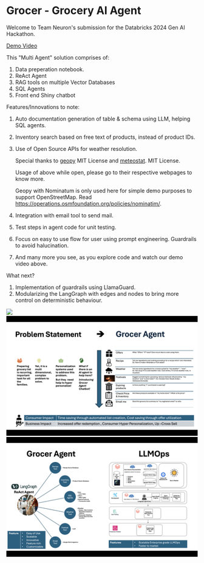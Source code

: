 # Grocer - Grocery AI Agent

Welcome to Team Neuron's submission for the Databricks 2024 Gen AI Hackathon.

[Demo Video](https://www.youtube.com/watch?v=jWJrtSschmk&ab_channel=neuron)

This "Multi Agent" solution comprises of:
1. Data preperation notebook.
2. ReAct Agent
3. RAG tools on multiple Vector Databases
4. SQL Agents
5. Front end Shiny chatbot

Features/Innovations to note:
1. Auto documentation generation of table & schema using LLM, helping SQL agents.
2. Inventory search based on free text of products, instead of product IDs.
3. Use of Open Source APIs for weather resolution.
   
   Special thanks to [geopy](https://github.com/geopy/geopy) MIT License  and [meteostat](https://github.com/meteostat/meteostat-python). MIT License.
   
   Usage of above while open, please go to their respective webpages to know more.
   
   Geopy with Nominatum is only used here for simple demo purposes to support OpenStreetMap. Read https://operations.osmfoundation.org/policies/nominatim/.

6. Integration with email tool to send mail.
7. Test steps in agent code for unit testing.
8. Focus on easy to use flow for user using prompt engineering. Guardrails to avoid halucination.
9. And many more you see, as you explore code and watch our demo video above.

What next?
1. Implementation of guardrails using LlamaGuard.
2. Modularizing the LangGraph with edges and nodes to bring more control on deterministic behaviour.

![](Slide1.png)
![](Slide2.png)
![](Slide3.png)

